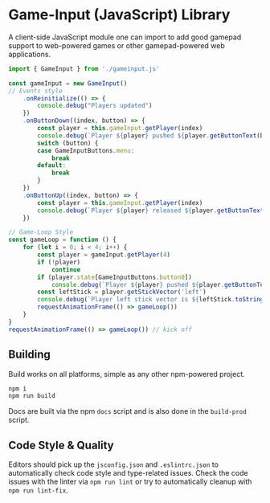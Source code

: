 Game-Input (JavaScript) Library
=============

A client-side JavaScript module one can import to add good gamepad support to web-powered games or other gamepad-powered web applications.

```js
import { GameInput } from './gameinput.js'

const gameInput = new GameInput()
// Events style
    .onReinitialize(() => {
        console.debug("Players updated")
    })
    .onButtonDown((index, button) => {
        const player = this.gameInput.getPlayer(index)
        console.debug(`Player ${player} pushed ${player.getButtonText(button)} (${button})`)
        switch (button) {
        case GameInputButtons.menu:
            break
        default:
            break
        }
    })
    .onButtonUp((index, button) => {
        const player = this.gameInput.getPlayer(index)
        console.debug(`Player ${player} released ${player.getButtonText(button)} (${button})`)
    })

// Game-Loop Style
const gameLoop = function () {
    for (let i = 0; i < 4; i++) {
        const player = gameInput.getPlayer(4)
        if (!player)
            continue
        if (player.state[GameInputButtons.button0])
            console.debug(`Player ${player} pushed ${player.getButtonText(GameInputButtons.button0)} (${GameInputButtons.button0})`)
        const leftStick = player.getStickVector('left')
        console.debug(`Player left stick vector is ${leftStick.toString()}`)
        requestAnimationFrame(() => gameLoop())
    }
}
requestAnimationFrame(() => gameLoop()) // kick off
```

Building
---------
Build works on all platforms, simple as any other npm-powered project.
```bash
npm i
npm run build
```
Docs are built via the npm `docs` script and is also done in the `build-prod` script.

Code Style & Quality
------------------------
Editors should pick up the `jsconfig.json` and `.eslintrc.json` to automatically check code style and type-related issues.
Check the code issues with the linter via `npm run lint` or try to automatically cleanup with `npm run lint-fix`.
